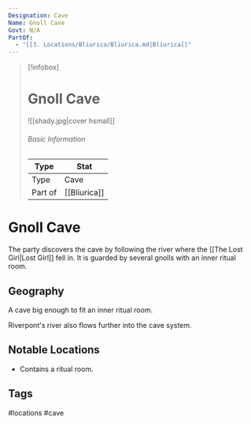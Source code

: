```yaml
---
Designation: Cave
Name: Gnoll Cave
Govt: N/A
PartOf:
  - "[[3. Locations/Bliurica/Bliurica.md|Bliurica]]"
---
```

> [!infobox]
> # Gnoll Cave
> ![[shady.jpg|cover hsmall]]
> ###### Basic Information
> | Type | Stat |
> | ---- | ---- |
> | Type| Cave |
> | Part of | [[Bliurica]] |

# Gnoll Cave
The party discovers the cave by following the river where the [[The Lost Girl|Lost Girl]] fell in. It is guarded by several gnolls with an inner ritual room.

## Geography
A cave big enough to fit  an inner ritual room.

Riverpont's river also flows further into the cave system.

##  Notable Locations
- Contains a ritual room.

## Tags
#locations #cave